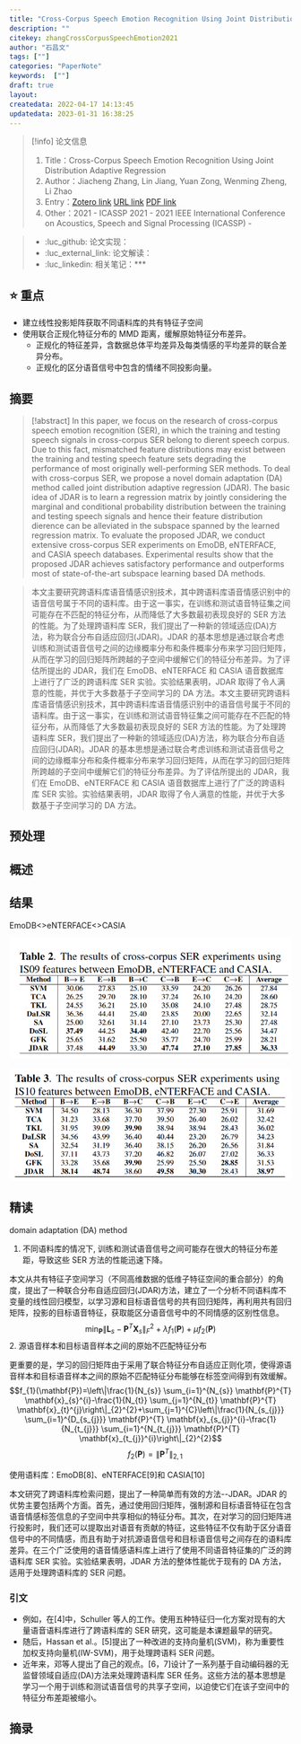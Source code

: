 ```yaml
---
title: "Cross-Corpus Speech Emotion Recognition Using Joint Distribution Adaptive Regression"
description: ""
citekey: zhangCrossCorpusSpeechEmotion2021
author: "石昌文"
tags: [""]
categories: "PaperNote"
keywords:  [""]
draft: true
layout: 
createdata: 2022-04-17 14:13:45
updatedata: 2023-01-31 16:38:25
---
```


> [!info] 论文信息
>1. Title：Cross-Corpus Speech Emotion Recognition Using Joint Distribution Adaptive Regression
>2. Author：Jiacheng Zhang, Lin Jiang, Yuan Zong, Wenming Zheng, Li Zhao
>3. Entry：[Zotero link](zotero://select/items/@zhangCrossCorpusSpeechEmotion2021) [URL link]() [PDF link](<file:///C\:\\Users\\19115\\OneDrive - stu.suda.edu.cn\\Zotero\\Zhang et al_2021_Cross-Corpus Speech Emotion Recognition Using Joint Distribution Adaptive.pdf>)
>4. Other：2021 - ICASSP 2021 - 2021 IEEE International Conference on Acoustics, Speech and Signal Processing (ICASSP)     -   

>- :luc_github: 论文实现：
>- :luc_external_link: 论文解读：
>- :luc_linkedin: 相关笔记：***

## ⭐ 重点

- 建立线性投影矩阵获取不同语料库的共有特征子空间
- 使用联合正规化特征分布的 MMD 距离，缓解原始特征分布差异。
	- 正规化的特征差异，含数据总体平均差异及每类情感的平均差异的联合差异分布。
	- 正规化的区分语音信号中包含的情绪不同投影向量。

## 摘要

> [!abstract] In this paper, we focus on the research of cross-corpus speech emotion recognition (SER), in which the training and testing speech signals in cross-corpus SER belong to dierent speech corpus. Due to this fact, mismatched feature distributions may exist between the training and testing speech feature sets degrading the performance of most originally well-performing SER methods. To deal with cross-corpus SER, we propose a novel domain adaptation (DA) method called joint distribution adaptive regression (JDAR). The basic idea of JDAR is to learn a regression matrix by jointly considering the marginal and conditional probability distribution between the training and testing speech signals and hence their feature distribution dierence can be alleviated in the subspace spanned by the learned regression matrix. To evaluate the proposed JDAR, we conduct extensive cross-corpus SER experiments on EmoDB, eNTERFACE, and CASIA speech databases. Experimental results show that the proposed JDAR achieves satisfactory performance and outperforms most of state-of-the-art subspace learning based DA methods.

> 本文主要研究跨语料库语音情感识别技术，其中跨语料库语音情感识别中的语音信号属于不同的语料库。由于这一事实，在训练和测试语音特征集之间可能存在不匹配的特征分布，从而降低了大多数最初表现良好的 SER 方法的性能。为了处理跨语料库 SER，我们提出了一种新的领域适应(DA)方法，称为联合分布自适应回归(JDAR)。JDAR 的基本思想是通过联合考虑训练和测试语音信号之间的边缘概率分布和条件概率分布来学习回归矩阵，从而在学习的回归矩阵所跨越的子空间中缓解它们的特征分布差异。为了评估所提出的 JDAR，我们在 EmoDB、eNTERFACE 和 CASIA 语音数据库上进行了广泛的跨语料库 SER 实验。实验结果表明，JDAR 取得了令人满意的性能，并优于大多数基于子空间学习的 DA 方法。本文主要研究跨语料库语音情感识别技术，其中跨语料库语音情感识别中的语音信号属于不同的语料库。由于这一事实，在训练和测试语音特征集之间可能存在不匹配的特征分布，从而降低了大多数最初表现良好的 SER 方法的性能。为了处理跨语料库 SER，我们提出了一种新的领域适应(DA)方法，称为联合分布自适应回归(JDAR)。JDAR 的基本思想是通过联合考虑训练和测试语音信号之间的边缘概率分布和条件概率分布来学习回归矩阵，从而在学习的回归矩阵所跨越的子空间中缓解它们的特征分布差异。为了评估所提出的 JDAR，我们在 EmoDB、eNTERFACE 和 CASIA 语音数据库上进行了广泛的跨语料库 SER 实验。实验结果表明，JDAR 取得了令人满意的性能，并优于大多数基于子空间学习的 DA 方法。

## 预处理

## 概述

## 结果

EmoDB<>eNTERFACE<>CASIA

![]({3}_@Cross-Corpus%20Speech%20Emotion%20Recognition%20Using%20Joint%20Distribution%20Adaptive%20Regression@zhangCrossCorpusSpeechEmotion2021.assets/image-20220417160424.png)

![]({3}_@Cross-Corpus%20Speech%20Emotion%20Recognition%20Using%20Joint%20Distribution%20Adaptive%20Regression@zhangCrossCorpusSpeechEmotion2021.assets/image-20220417160432.png)

## 精读

domain adaptation (DA) method

1. 不同语料库的情况下, 训练和测试语音信号之间可能存在很大的特征分布差距，导致这些 SER 方法的性能迅速下降。

本文从共有特征子空间学习（不同高维数据的低维子特征空间的重合部分）的角度，提出了一种联合分布自适应回归(JDAR)方法，建立了一个分析不同语料库不变量的线性回归模型，以学习源和目标语音信号的共有回归矩阵，再利用共有回归矩阵，投影的目标语音特征，获取能区分语音信号中的不同情感的区别性信息。
$$\min _{\mathbf{P}}\left\|\mathbf{L}_{s}-\mathbf{P}^{T} \mathbf{X}_{s}\right\|_{F}^{2}+\lambda f_{1}(\mathbf{P})+\mu f_{2}(\mathbf{P})$$
2. 源语音样本和目标语音样本之间的原始不匹配特征分布

更重要的是，学习的回归矩阵由于采用了联合特征分布自适应正则化项，使得源语音样本和目标语音样本之间的原始不匹配特征分布能够在标签空间得到有效缓解。
$$f_{1}(\mathbf{P})=\left\|\frac{1}{N_{s}} \sum_{i=1}^{N_{s}} \mathbf{P}^{T} \mathbf{x}_{s}^{i}-\frac{1}{N_{t}} \sum_{j=1}^{N_{t}} \mathbf{P}^{T} \mathbf{x}_{t}^{j}\right\|_{2}^{2}+\sum_{j=1}^{C}\left\|\frac{1}{N_{s_{j}}} \sum_{i=1}^{D_{s_{j}}} \mathbf{P}^{T} \mathbf{x}_{s_{j}}^{i}-\frac{1}{N_{t_{j}}} \sum_{i=1}^{N_{t_{j}}} \mathbf{P}^{T} \mathbf{x}_{t_{j}}^{i}\right\|_{2}^{2}$$
$$\quad f_{2}(\mathbf{P})=\left\|\mathbf{P}^{T}\right\|_{2,1}$$

使用语料库：EmoDB[8]、eNTERFACE[9]和 CASIA[10]


本文研究了跨语料库检索问题，提出了一种简单而有效的方法--JDAR。JDAR 的优势主要包括两个方面。首先，通过使用回归矩阵，强制源和目标语音特征在包含语音情感标签信息的子空间中共享相似的特征分布。其次，在对学习的回归矩阵进行投影时，我们还可以提取出对语音有贡献的特征，这些特征不仅有助于区分语音信号中的不同情感，而且有助于对抗源语音信号和目标语音信号之间存在的语料库差异。在三个广泛使用的语音情感语料库上进行了使用不同语音特征集的广泛的跨语料库 SER 实验。实验结果表明，JDAR 方法的整体性能优于现有的 DA 方法，适用于处理跨语料库的 SER 问题。

### 引文

- 例如，在[4]中，Schuller 等人的工作。使用五种特征归一化方案对现有的大量语音语料库进行了跨语料库的 SER 研究，这可能是本课题最早的研究。
- 随后，Hassan et al.。[5]提出了一种改进的支持向量机(SVM)，称为重要性加权支持向量机(IW-SVM)，用于处理跨语料 SER 问题。
- 近年来，邓等人提出了自己的观点。[6，7]设计了一系列基于自动编码器的无监督领域自适应(DA)方法来处理跨语料库 SER 任务。这些方法的基本思想是学习一个用于训练和测试语音信号的共享子空间，以迫使它们在该子空间中的特征分布差距被缩小。

## 摘录
